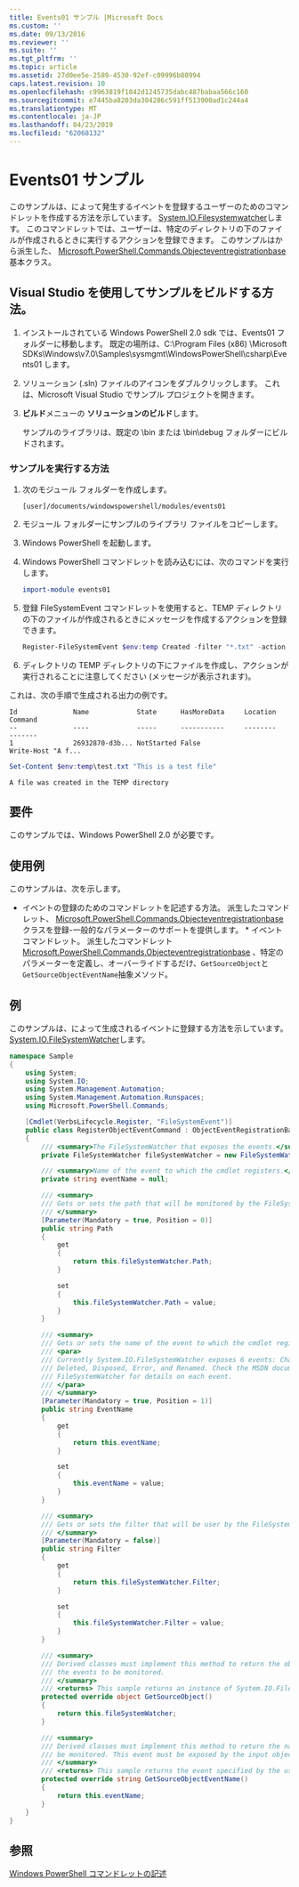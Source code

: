 ```yaml
---
title: Events01 サンプル |Microsoft Docs
ms.custom: ''
ms.date: 09/13/2016
ms.reviewer: ''
ms.suite: ''
ms.tgt_pltfrm: ''
ms.topic: article
ms.assetid: 27d0ee5e-2589-4530-92ef-c09996b80994
caps.latest.revision: 10
ms.openlocfilehash: c9963819f1842d1245735dabc487babaa566c160
ms.sourcegitcommit: e7445ba8203da304286c591ff513900ad1c244a4
ms.translationtype: MT
ms.contentlocale: ja-JP
ms.lasthandoff: 04/23/2019
ms.locfileid: "62068132"
---
```

# <a name="events01-sample"></a>Events01 サンプル

このサンプルは、によって発生するイベントを登録するユーザーのためのコマンドレットを作成する方法を示しています。 [System.IO.Filesystemwatcher](/dotnet/api/System.IO.FileSystemWatcher)します。 このコマンドレットでは、ユーザーは、特定のディレクトリの下のファイルが作成されるときに実行するアクションを登録できます。 このサンプルはから派生した、 [Microsoft.PowerShell.Commands.Objecteventregistrationbase](/dotnet/api/Microsoft.PowerShell.Commands.ObjectEventRegistrationBase)基本クラス。

## <a name="how-to-build-the-sample-by-using-visual-studio"></a>Visual Studio を使用してサンプルをビルドする方法。

1. インストールされている Windows PowerShell 2.0 sdk では、Events01 フォルダーに移動します。 既定の場所は、C:\Program Files (x86) \Microsoft SDKs\Windows\v7.0\Samples\sysmgmt\WindowsPowerShell\csharp\Events01 します。

2. ソリューション (.sln) ファイルのアイコンをダブルクリックします。 これは、Microsoft Visual Studio でサンプル プロジェクトを開きます。

3. **ビルド**メニューの **ソリューションのビルド**します。

    サンプルのライブラリは、既定の \bin または \bin\debug フォルダーにビルドされます。

### <a name="how-to-run-the-sample"></a>サンプルを実行する方法

1. 次のモジュール フォルダーを作成します。

    `[user]/documents/windowspowershell/modules/events01`

2. モジュール フォルダーにサンプルのライブラリ ファイルをコピーします。

3. Windows PowerShell を起動します。

4. Windows PowerShell コマンドレットを読み込むには、次のコマンドを実行します。

    ```powershell
    import-module events01
    ```

5. 登録 FileSystemEvent コマンドレットを使用すると、TEMP ディレクトリの下のファイルが作成されるときにメッセージを作成するアクションを登録できます。

    ```powershell
    Register-FileSystemEvent $env:temp Created -filter "*.txt" -action { Write-Host "A file was created in the TEMP directory" }
    ```

6. ディレクトリの TEMP ディレクトリの下にファイルを作成し、アクションが実行されることに注意してください (メッセージが表示されます)。

これは、次の手順で生成される出力の例です。

```output
Id              Name            State      HasMoreData     Location             Command
--              ----            -----      -----------     --------             -------
1               26932870-d3b... NotStarted False                                 Write-Host "A f...

```

```powershell
Set-Content $env:temp\test.txt "This is a test file"
```

```output
A file was created in the TEMP directory
```

## <a name="requirements"></a>要件

このサンプルでは、Windows PowerShell 2.0 が必要です。

## <a name="demonstrates"></a>使用例

このサンプルは、次を示します。

- イベントの登録のためのコマンドレットを記述する方法。 派生したコマンドレット、 [Microsoft.PowerShell.Commands.Objecteventregistrationbase](/dotnet/api/Microsoft.PowerShell.Commands.ObjectEventRegistrationBase)クラスを登録-一般的なパラメーターのサポートを提供します。 * イベント コマンドレット。 派生したコマンドレット[Microsoft.PowerShell.Commands.Objecteventregistrationbase](/dotnet/api/Microsoft.PowerShell.Commands.ObjectEventRegistrationBase) 、特定のパラメーターを定義し、オーバーライドするだけ、`GetSourceObject`と`GetSourceObjectEventName`抽象メソッド。

## <a name="example"></a>例

このサンプルは、によって生成されるイベントに登録する方法を示しています。 [System.IO.FileSystemWatcher](https://msdn.microsoft.com/en-us/library/system.io.filesystemwatcher\(v=vs.110\).aspx)します。

```csharp
namespace Sample
{
    using System;
    using System.IO;
    using System.Management.Automation;
    using System.Management.Automation.Runspaces;
    using Microsoft.PowerShell.Commands;

    [Cmdlet(VerbsLifecycle.Register, "FileSystemEvent")]
    public class RegisterObjectEventCommand : ObjectEventRegistrationBase
    {
        /// <summary>The FileSystemWatcher that exposes the events.</summary>
        private FileSystemWatcher fileSystemWatcher = new FileSystemWatcher();

        /// <summary>Name of the event to which the cmdlet registers.</summary>
        private string eventName = null;

        /// <summary>
        /// Gets or sets the path that will be monitored by the FileSystemWatcher.
        /// </summary>
        [Parameter(Mandatory = true, Position = 0)]
        public string Path
        {
            get
            {
                return this.fileSystemWatcher.Path;
            }

            set
            {
                this.fileSystemWatcher.Path = value;
            }
        }

        /// <summary>
        /// Gets or sets the name of the event to which the cmdlet registers.
        /// <para>
        /// Currently System.IO.FileSystemWatcher exposes 6 events: Changed, Created,
        /// Deleted, Disposed, Error, and Renamed. Check the MSDN documentation of
        /// FileSystemWatcher for details on each event.
        /// </para>
        /// </summary>
        [Parameter(Mandatory = true, Position = 1)]
        public string EventName
        {
            get
            {
                return this.eventName;
            }

            set
            {
                this.eventName = value;
            }
        }

        /// <summary>
        /// Gets or sets the filter that will be user by the FileSystemWatcher.
        /// </summary>
        [Parameter(Mandatory = false)]
        public string Filter
        {
            get
            {
                return this.fileSystemWatcher.Filter;
            }

            set
            {
                this.fileSystemWatcher.Filter = value;
            }
        }

        /// <summary>
        /// Derived classes must implement this method to return the object that generates
        /// the events to be monitored.
        /// </summary>
        /// <returns> This sample returns an instance of System.IO.FileSystemWatcher</returns>
        protected override object GetSourceObject()
        {
            return this.fileSystemWatcher;
        }

        /// <summary>
        /// Derived classes must implement this method to return the name of the event to
        /// be monitored. This event must be exposed by the input object.
        /// </summary>
        /// <returns> This sample returns the event specified by the user with the -EventName parameter.</returns>
        protected override string GetSourceObjectEventName()
        {
            return this.eventName;
        }
    }
}
```

## <a name="see-also"></a>参照

[Windows PowerShell コマンドレットの記述](./writing-a-windows-powershell-cmdlet.md)